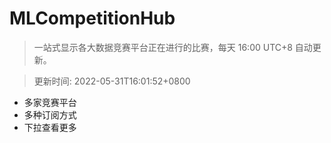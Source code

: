# MLCompetitionHub

> 一站式显示各大数据竞赛平台正在进行的比赛，每天 16:00 UTC+8 自动更新。
  
> 更新时间: 2022-05-31T16:01:52+0800 

* 多家竞赛平台
* 多种订阅方式
* 下拉查看更多